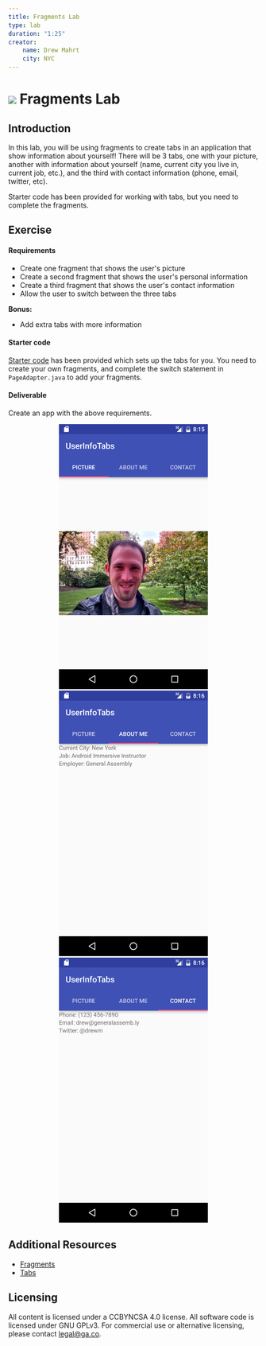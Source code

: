```yaml
---
title: Fragments Lab
type: lab
duration: "1:25"
creator:
    name: Drew Mahrt
    city: NYC
---
```


# ![](https://ga-dash.s3.amazonaws.com/production/assets/logo-9f88ae6c9c3871690e33280fcf557f33.png) Fragments Lab

## Introduction

In this lab, you will be using fragments to create tabs in an application that show information about yourself! There will be 3 tabs, one with your picture, another with information about yourself (name, current city you live in, current job, etc.), and the third with contact information (phone, email, twitter, etc).

Starter code has been provided for working with tabs, but you need to complete the fragments.

## Exercise

#### Requirements

- Create one fragment that shows the user's picture
- Create a second fragment that shows the user's personal information
- Create a third fragment that shows the user's contact information
- Allow the user to switch between the three tabs

**Bonus:**
- Add extra tabs with more information

#### Starter code

[Starter code](starter-code) has been provided which sets up the tabs for you. You need to create your own fragments, and complete the switch statement in `PageAdapter.java` to add your fragments.

#### Deliverable

Create an app with the above requirements.

<p align="center">

  <img src="./screenshots/screen1.png" width="300">

  <img src="./screenshots/screen2.png" width="300">

  <img src="./screenshots/screen3.png" width="300">

</p>

## Additional Resources

- [Fragments](http://developer.android.com/guide/components/fragments.html)
- [Tabs](http://developer.android.com/training/implementing-navigation/lateral.html)

## Licensing
All content is licensed under a CC­BY­NC­SA 4.0 license.
All software code is licensed under GNU GPLv3. For commercial use or alternative licensing, please contact legal@ga.co.

